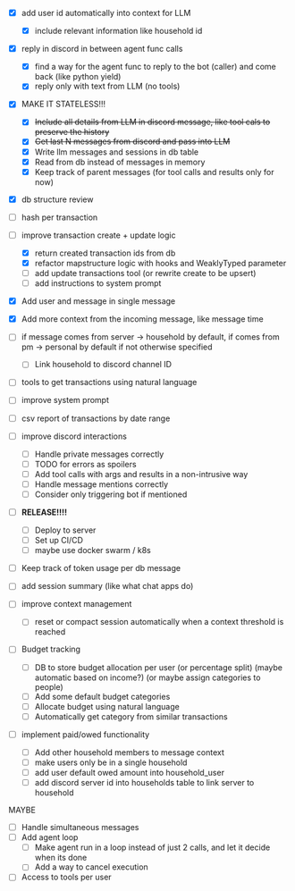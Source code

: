 - [x] add user id automatically into context for LLM

  - [x] include relevant information like household id

- [x] reply in discord in between agent func calls

  - [x] find a way for the agent func to reply to the bot (caller) and come back (like python yield)
  - [x] reply only with text from LLM (no tools)

- [x] MAKE IT STATELESS!!!

  - [x] ~~Include all details from LLM in discord message, like tool cals to preserve the history~~
  - [x] ~~Get last N messages from discord and pass into LLM~~
  - [x] Write llm messages and sessions in db table
  - [x] Read from db instead of messages in memory
  - [x] Keep track of parent messages (for tool calls and results only for now)

- [x] db structure review

- [ ] hash per transaction

- [ ] improve transaction create + update logic

  - [x] return created transaction ids from db
  - [x] refactor mapstructure logic with hooks and WeaklyTyped parameter
  - [ ] add update transactions tool (or rewrite create to be upsert)
  - [ ] add instructions to system prompt

- [x] Add user and message in single message
- [x] Add more context from the incoming message, like message time

- [ ] if message comes from server -> household by default, if comes from pm -> personal by default if not otherwise specified
  - [ ] Link household to discord channel ID
- [ ] tools to get transactions using natural language
- [ ] improve system prompt
- [ ] csv report of transactions by date range

- [ ] improve discord interactions

  - [ ] Handle private messages correctly
  - [ ] TODO for errors as spoilers
  - [ ] Add tool calls with args and results in a non-intrusive way
  - [ ] Handle message mentions correctly
  - [ ] Consider only triggering bot if mentioned

- [ ] **RELEASE!!!!**

  - [ ] Deploy to server
  - [ ] Set up CI/CD
  - [ ] maybe use docker swarm / k8s

- [ ] Keep track of token usage per db message
- [ ] add session summary (like what chat apps do)

- [ ] improve context management

  - [ ] reset or compact session automatically when a context threshold is reached

- [ ] Budget tracking

  - [ ] DB to store budget allocation per user (or percentage split) (maybe automatic based on income?) (or maybe assign categories to people)
  - [ ] Add some default budget categories
  - [ ] Allocate budget using natural language
  - [ ] Automatically get category from similar transactions

- [ ] implement paid/owed functionality

  - [ ] Add other household members to message context
  - [ ] make users only be in a single household
  - [ ] add user default owed amount into household_user
  - [ ] add discord server id into households table to link server to household

MAYBE

- [ ] Handle simultaneous messages
- [ ] Add agent loop
  - [ ] Make agent run in a loop instead of just 2 calls, and let it decide when its done
  - [ ] Add a way to cancel execution
- [ ] Access to tools per user
